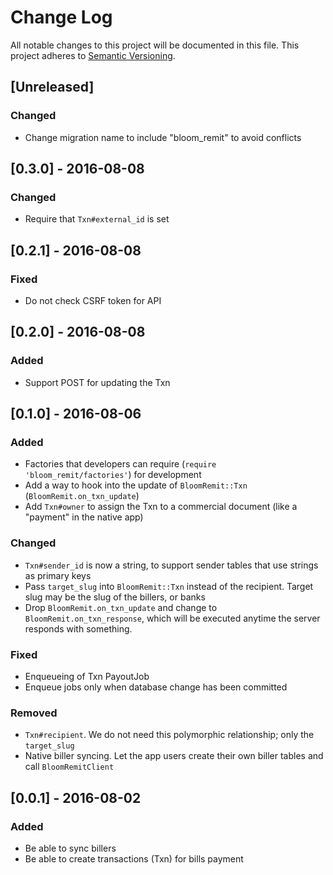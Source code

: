 # Change Log
All notable changes to this project will be documented in this file.
This project adheres to [Semantic Versioning](http://semver.org/).

## [Unreleased]
### Changed
- Change migration name to include "bloom_remit" to avoid conflicts

## [0.3.0] - 2016-08-08
### Changed
- Require that `Txn#external_id` is set

## [0.2.1] - 2016-08-08
### Fixed
- Do not check CSRF token for API

## [0.2.0] - 2016-08-08
### Added
- Support POST for updating the Txn

## [0.1.0] - 2016-08-06
### Added
- Factories that developers can require (`require 'bloom_remit/factories'`) for development
- Add a way to hook into the update of `BloomRemit::Txn` (`BloomRemit.on_txn_update`)
- Add `Txn#owner` to assign the Txn to a commercial document (like a "payment" in the native app)

### Changed
- `Txn#sender_id` is now a string, to support sender tables that use strings as primary keys
- Pass `target_slug` into `BloomRemit::Txn` instead of the recipient. Target slug may be the slug of the billers, or banks
- Drop `BloomRemit.on_txn_update` and change to `BloomRemit.on_txn_response`, which will be executed anytime the server responds with something.

### Fixed
- Enqueueing of Txn PayoutJob
- Enqueue jobs only when database change has been committed

### Removed
- `Txn#recipient`. We do not need this polymorphic relationship; only the `target_slug`
- Native biller syncing. Let the app users create their own biller tables and call `BloomRemitClient`

## [0.0.1] - 2016-08-02
### Added
- Be able to sync billers
- Be able to create transactions (Txn) for bills payment
